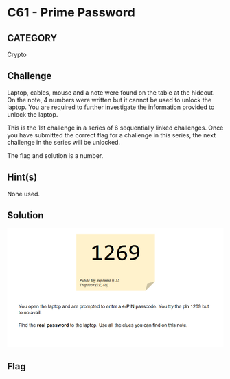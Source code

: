 # C61 - Prime Password

## CATEGORY

Crypto

## Challenge

Laptop, cables, mouse and a note were found on the table at the hideout. On the note, 4 numbers were written but it cannot be used to unlock the laptop. You are required to further investigate the information provided to unlock the laptop.

This is the 1st challenge in a series of 6 sequentially linked challenges. Once you have submitted the correct flag for a challenge in this series, the next challenge in the series will be unlocked.

The flag and solution is a number.

## Hint(s)

None used.

## Solution

![image](../images/primec61.png)

## Flag
